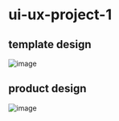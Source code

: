 # ui-ux-project-1
## template design
![image](https://github.com/Vivekkumar-Tiwari/ui-ux-project-1/assets/158731018/e88e40b2-5a11-47c4-a416-2ac31df943d2)


## product design
![image](https://github.com/Vivekkumar-Tiwari/ui-ux-project-1/assets/158731018/082f4523-da37-4cfa-a4f5-bdb93b4f6a4c)

